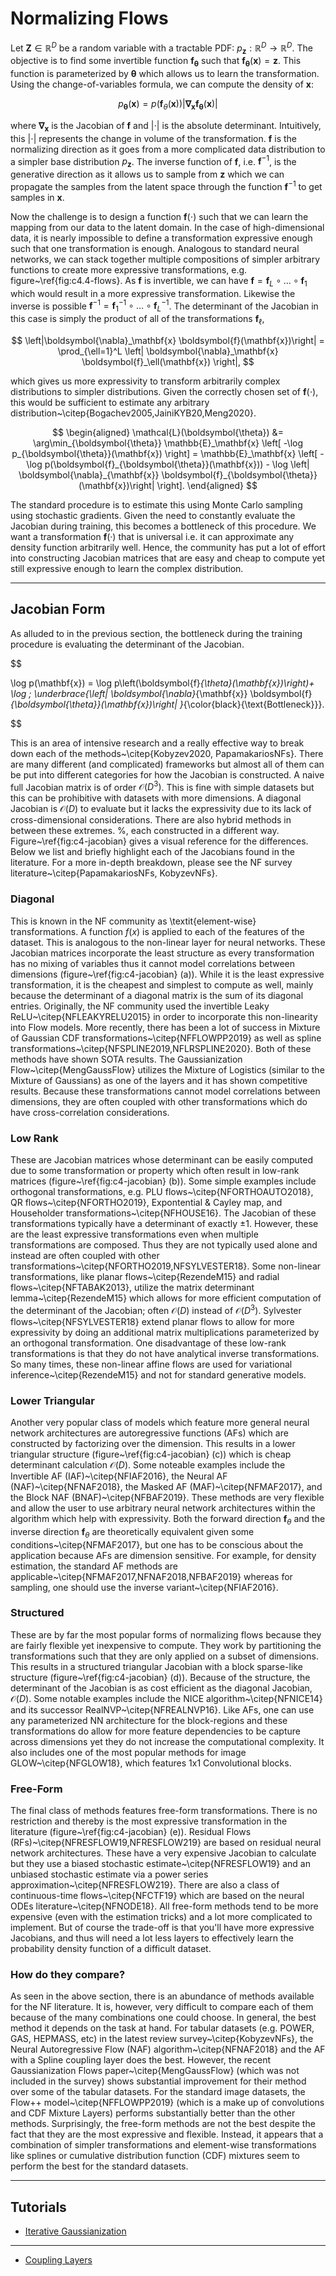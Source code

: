 # Normalizing Flows

Let $\mathbf{Z}\in \mathbb{R}^D$ be a random variable with a tractable PDF: $p_{\mathbf{z}}: \mathbb{R}^D \rightarrow \mathbb{R}^D$. The objective is to find some invertible function $\boldsymbol{f}_{\boldsymbol \theta}$ such that $\boldsymbol{f}_{\boldsymbol \theta}(\mathbf{x})=\mathbf{z}$. This function is parameterized by $\boldsymbol{\theta}$ which allows us to learn the transformation. Using the change-of-variables formula, we can compute the density of $\mathbf{x}$:

$$
p_{\boldsymbol \theta}(\mathbf{x}) = p(\boldsymbol{f}_\theta(\mathbf{x})) \left| \boldsymbol{\nabla}_\mathbf{x} \boldsymbol{f}_{\boldsymbol \theta}(\mathbf{x})\right|
$$

where $\boldsymbol{\nabla}_\mathbf{x}$ is the Jacobian of $\boldsymbol{f}$ and $|\cdot|$ is the absolute determinant. Intuitively, this $|\cdot|$ represents the change in volume of the transformation. $\boldsymbol{f}$ is the normalizing direction as it goes from a more complicated data distribution to a simpler base distribution $p_{\mathbf{z}}$. The inverse function of $\boldsymbol{f}$, i.e. $\boldsymbol{f}^{-1}$, is the generative direction as it allows us to sample from $\mathbf{z}$ which we can propagate the samples from the latent space through the function $\boldsymbol{f}^{-1}$ to get samples in $\mathbf{x}$.



Now the challenge is to design a function $\mathbf{f}(\cdot)$ such that we can learn the mapping from our data to the latent domain. In the case of high-dimensional data, it is nearly impossible to define a transformation expressive enough such that one transformation is enough. Analogous to standard neural networks, we can stack together multiple compositions of simpler arbitrary functions to create more expressive transformations, e.g. figure~\ref{fig:c4.4-flows}. As $\mathbf{f}$ is invertible, we can have $\mathbf{f}=\mathbf{f}_L \circ \ldots \circ \mathbf{f}_1$ which would result in a more expressive transformation. Likewise the inverse is possible $\mathbf{f}^{-1} = \mathbf{f}^{-1}_1 \circ \ldots \circ \mathbf{f}_L^{-1}$. The determinant of the Jacobian in this case is simply the product of all of the transformations $\mathbf{f}_\ell$,

$$
\left|\boldsymbol{\nabla}_\mathbf{x} \boldsymbol{f}(\mathbf{x})\right| = \prod_{\ell=1}^L \left| \boldsymbol{\nabla}_\mathbf{x} \boldsymbol{f}_\ell(\mathbf{x}) \right|,
$$

which gives us more expressivity to transform arbitrarily complex distributions to simpler distributions. Given the correctly chosen set of $\boldsymbol{f}(\cdot)$, this would be sufficient to estimate any arbitrary distribution~\citep{Bogachev2005,JainiKYB20,Meng2020}.


$$
\begin{aligned}
\mathcal{L}(\boldsymbol{\theta}) &= \arg\min_{\boldsymbol{\theta}} \mathbb{E}_\mathbf{x} \left[ -\log p_{\boldsymbol{\theta}}(\mathbf{x}) \right] = \mathbb{E}_\mathbf{x} \left[ -\log p(\boldsymbol{f}_{\boldsymbol{\theta}}(\mathbf{x})) - \log \left| \boldsymbol{\nabla}_{\mathbf{x}} \boldsymbol{f}_{\boldsymbol{\theta}}(\mathbf{x})\right| \right].
\end{aligned}
$$

The standard procedure is to estimate this using Monte Carlo sampling using stochastic gradients. Given the need to constantly evaluate the Jacobian during training, this becomes a bottleneck of this procedure. We want a transformation $\boldsymbol{f}(·)$ that is universal i.e. it can approximate any density function arbitrarily well. Hence, the community has put a lot of effort into constructing Jacobian matrices that are easy and cheap to compute yet still expressive enough to learn the complex distribution.

---
## Jacobian Form

As alluded to in the previous section, the bottleneck during the training procedure is evaluating the determinant of the Jacobian.

$$

\log p(\mathbf{x}) =
\log p\left(\boldsymbol{f}_{\theta}(\mathbf{x})\right)+
\log \; \underbrace{\left| \boldsymbol{\nabla}_{\mathbf{x}} \boldsymbol{f}_{\boldsymbol{\theta}}(\mathbf{x})\right| }_{\color{black}{\text{Bottleneck}}}.

$$

This is an area of intensive research and a really effective way to break down each of the methods~\citep{Kobyzev2020, PapamakariosNFs}. There are many different (and complicated) frameworks but almost all of them can be put into different categories for how the Jacobian is constructed. A naive full Jacobian matrix is of order $\mathcal{O}(D^3)$. This is fine with simple datasets but this can be prohibitive with datasets with more dimensions. A diagonal Jacobian is $\mathcal{O}(D)$ to evaluate but it lacks the expressivity due to its lack of cross-dimensional considerations. There are also hybrid methods in between these extremes. %, each constructed in a different way.
Figure~\ref{fig:c4-jacobian} gives a visual reference for the differences. Below we list and briefly highlight each of the Jacobians found in the literature. For a more in-depth breakdown, please see the NF survey literature~\citep{PapamakariosNFs, KobyzevNFs}.

### Diagonal

This is known in the NF community as \textit{element-wise} transformations. A function $f(x)$ is applied to each of the features of the dataset. This is analogous to the non-linear layer for neural networks. These Jacobian matrices incorporate the least structure as every transformation has no mixing of variables thus it cannot model correlations between dimensions (figure~\ref{fig:c4-jacobian} (a)). While it is the least expressive transformation, it is the cheapest and simplest to compute as well, mainly because the determinant of a diagonal matrix is the sum of its diagonal entries. Originally, the NF community used the invertible Leaky ReLU~\citep{NFLEAKYRELU2015} in order to incorporate this non-linearity into Flow models. More recently, there has been a lot of success in Mixture of Gaussian CDF transformations~\citep{NFFLOWPP2019} as well as spline transformations~\citep{NFSPLINE2019,NFLRSPLINE2020}. Both of these methods have shown SOTA results. The Gaussianization Flow~\citep{MengGaussFlow} utilizes the Mixture of Logistics (similar to the Mixture of Gaussians) as one of the layers and it has shown competitive results. Because these transformations cannot model correlations between dimensions, they are often coupled with other transformations which do have cross-correlation considerations.

### Low Rank

These are Jacobian matrices whose determinant can be easily computed due to some transformation or property which often result in low-rank matrices (figure~\ref{fig:c4-jacobian} (b)). Some simple examples include orthogonal transformations, e.g. PLU flows~\citep{NFORTHOAUTO2018}, QR flows~\citep{NFORTHO2019}, Expontential \& Cayley map, and Householder transformations~\citep{NFHOUSE16}. The Jacobian of these transformations typically have a determinant of exactly $\pm 1$. However, these are the least expressive transformations even when multiple transformations are composed. Thus they are not typically used alone and instead are often coupled with other transformations~\citep{NFORTHO2019,NFSYLVESTER18}. Some non-linear transformations, like planar flows~\citep{RezendeM15} and radial flows~\citep{NFTABAK2013}, utilize the matrix determinant lemma~\citep{RezendeM15} which allows for more efficient computation of the determinant of the Jacobian; often $\mathcal{O}(D)$ instead of $\mathcal{O}(D^3)$. Sylvester flows~\citep{NFSYLVESTER18} extend planar flows to allow for more expressivity by doing an additional matrix multiplications parameterized by an orthogonal transformation. One disadvantage of these low-rank transformations is that they do not have analytical inverse transformations. So many times, these non-linear affine flows are used for variational inference~\citep{RezendeM15} and not for standard generative models.

### Lower Triangular

Another very popular class of models which feature more general neural network architectures are autoregressive functions (AFs) which are constructed by factorizing over the dimension. This results in a lower triangular structure (figure~\ref{fig:c4-jacobian} (c)) which is cheap determinant calculation $\mathcal{O}(D)$. Some noteable examples include the Invertible AF (IAF)~\citep{NFIAF2016}, the Neural AF (NAF)~\citep{NFNAF2018}, the Masked AF (MAF)~\citep{NFMAF2017}, and the Block NAF (BNAF)~\citep{NFBAF2019}. These methods are very flexible and allow the user to use arbitrary neural network architectures within the algorithm which help with expressivity. Both the forward direction $\boldsymbol{f}_\theta$ and the inverse direction $\boldsymbol{f}_\theta$ are theoretically equivalent given some conditions~\citep{NFMAF2017}, but one has to be conscious about the application because AFs are dimension sensitive. For example, for density estimation, the standard AF methods are applicable~\citep{NFMAF2017,NFNAF2018,NFBAF2019} whereas for sampling, one should use the inverse variant~\citep{NFIAF2016}.

### Structured

These are by far the most popular forms of normalizing flows because they are fairly flexible yet inexpensive to compute. They work by partitioning the transformations such that they are only applied on a subset of dimensions. This results in a structured triangular Jacobian with a block sparse-like structure (figure~\ref{fig:c4-jacobian} (d)). Because of the structure, the determinant of the Jacobian is as cost efficient as the diagonal Jacobian, $\mathcal{O}(D)$. Some notable examples include the NICE algorithm~\citep{NFNICE14} and its successor RealNVP~\citep{NFREALNVP16}. Like AFs, one can use any parameterized NN architecture for the block-regions and these transformations do allow for more feature dependencies to be capture across dimensions yet they do not increase the computational complexity.  It also includes one of the most popular methods for image GLOW~\citep{NFGLOW18}, which features 1x1 Convolutional blocks.

### Free-Form


The final class of methods features free-form transformations. There is no restriction and thereby is the most expressive transformation in the literature (figure~\ref{fig:c4-jacobian} (e)). Residual Flows (RFs)~\citep{NFRESFLOW19,NFRESFLOW219} are based on residual neural network architectures. These have a very expensive Jacobian to calculate but they use a biased stochastic estimate~\citep{NFRESFLOW19} and an unbiased stochastic estimate via a power series approximation~\citep{NFRESFLOW219}. There are also a class of continuous-time flows~\citep{NFCTF19} which are based on the neural ODEs literature~\citep{NFNODE18}. All free-form methods tend to be more expensive (even with the estimation tricks) and a lot more complicated to implement. But of course the trade-off is that you'll have more expressive Jacobians, and thus will need a lot less layers to effectively learn the probability density function of a difficult dataset.

### How do they compare?

As seen in the above section, there is an abundance of methods available for the NF literature. It is, however, very difficult to compare each of them because of the many combinations one could choose. In general, the best method it depends on the task at hand. For tabular datasets (e.g. POWER, GAS, HEPMASS, etc) in the latest review survey~\citep{KobyzevNFs}, the Neural Autoregressive Flow (NAF) algorithm~\citep{NFNAF2018} and the AF with a Spline coupling layer does the best. However, the recent Gaussianization Flows paper~\citep{MengGaussFlow} (which was not included in the survey) shows substantial improvement for their method over some of the tabular datasets. For the standard image datasets, the Flow++ model~\citep{NFFLOWPP2019} (which is a make up of convolutions and CDF Mixture Layers) performs substantially better than the other methods. Surprisingly, the free-form methods are not the best despite the fact that they are the most expressive and flexible. Instead, it appears that a combination of simpler transformations and element-wise transformations like splines or cumulative distribution function (CDF) mixtures seem to perform the best for the standard datasets.

---
## Tutorials

* [Iterative Gaussianization](./lecture_1_ig.md)

---

* [Coupling Layers](./coupling_layers.md)
